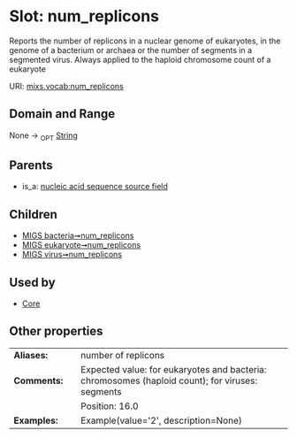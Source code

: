 
# Slot: num_replicons


Reports the number of replicons in a nuclear genome of eukaryotes, in the genome of a bacterium or archaea or the number of segments in a segmented virus. Always applied to the haploid chromosome count of a eukaryote

URI: [mixs.vocab:num_replicons](https://w3id.org/mixs/vocab/num_replicons)


## Domain and Range

None ->  <sub>OPT</sub> [String](types/String.md)

## Parents

 *  is_a: [nucleic acid sequence source field](nucleic_acid_sequence_source_field.md)

## Children

 *  [MIGS bacteria➞num_replicons](MIGS_bacteria_num_replicons.md)
 *  [MIGS eukaryote➞num_replicons](MIGS_eukaryote_num_replicons.md)
 *  [MIGS virus➞num_replicons](MIGS_virus_num_replicons.md)

## Used by

 * [Core](Core.md)

## Other properties

|  |  |  |
| --- | --- | --- |
| **Aliases:** | | number of replicons |
| **Comments:** | | Expected value: for eukaryotes and bacteria: chromosomes (haploid count); for viruses: segments |
|  | | Position: 16.0 |
| **Examples:** | | Example(value='2', description=None) |

